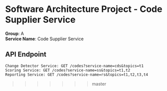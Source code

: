 # Software Architecture Project - Code Supplier Service
**Group**: A\
**Service Name**: Code Supplier Service

## API Endpoint
```
Change Detector Service: GET /codes?service-name=cds&topics=t1
Scoring Service: GET /codes?service-name=ss&topics=t1,t2
Reporting Service: GET /codes?service-name=rs&topics=t1,t2,t3,t4
```
>>>>>>> master
